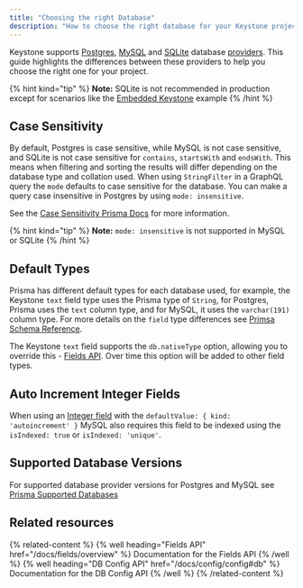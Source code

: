 ```yaml
---
title: "Choosing the right Database"
description: "How to choose the right database for your Keystone project"
---
```


Keystone supports [Postgres](https://www.postgresql.org), [MySQL](https://www.mysql.com) and [SQLite](https://www.sqlite.org/index.html) database [providers](/docs/config/config#db). This guide highlights the differences between these providers to help you choose the right one for your project.

{% hint kind="tip" %}
**Note:** SQLite is not recommended in production except for scenarios like the [Embedded Keystone](/blog/embedded-mode-with-sqlite-nextjs) example
{% /hint %}

## Case Sensitivity

By default, Postgres is case sensitive, while MySQL is not case sensitive, and SQLite is not case sensitive for `contains`, `startsWith` and `endsWith`. This means when filtering and sorting the results will differ depending on the database type and collation used.
When using `StringFilter` in a GraphQL query the `mode` defaults to case sensitive for the database. You can make a query case insensitive in Postgres by using `mode: insensitive`.

See the [Case Sensitivity Prisma Docs](https://www.prisma.io/docs/concepts/components/prisma-client/case-sensitivity) for more information.

{% hint kind="tip" %}
**Note:** `mode: insensitive` is not supported in MySQL or SQLite
{% /hint %}

## Default Types

Prisma has different default types for each database used, for example, the Keystone `text` field type uses the Prisma type of `String`,
for Postgres, Prisma uses the `text` column type, and for MySQL, it uses the `varchar(191)` column type. For more details on the `field` type differences
see [Primsa Schema Reference](https://www.prisma.io/docs/reference/api-reference/prisma-schema-reference#model-field-scalar-types).

The Keystone `text` field supports the `db.nativeType` option, allowing you to override this - [Fields API](/docs/fields/overview). Over time this option will be added to other field types.

## Auto Increment Integer Fields

When using an [Integer field](/docs/fields/integer) with the `defaultValue: { kind: 'autoincrement' }` MySQL also requires this field to be indexed using the `isIndexed: true` or `isIndexed: 'unique'`.

## Supported Database Versions

For supported database provider versions for Postgres and MySQL see [Prisma Supported Databases](https://www.prisma.io/docs/reference/database-reference/supported-databases)

## Related resources

{% related-content %}
{% well
heading="Fields API"
href="/docs/fields/overview" %}
Documentation for the Fields API
{% /well %}
{% well
heading="DB Config API"
href="/docs/config/config#db" %}
Documentation for the DB Config API
{% /well %}
{% /related-content %}
